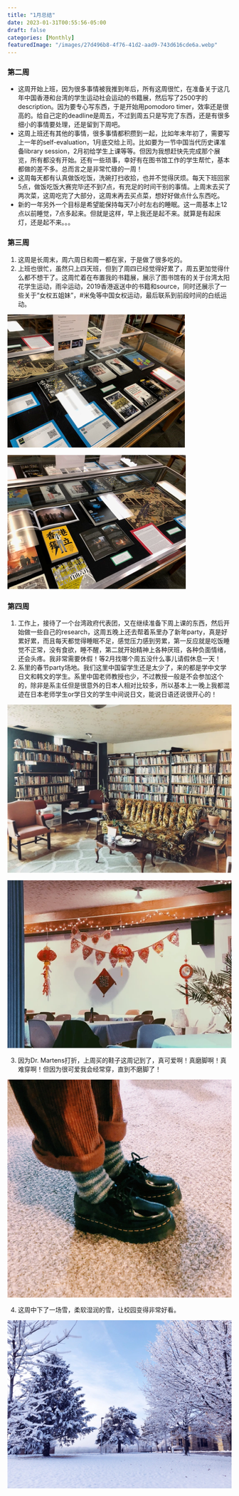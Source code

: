 ```yaml
---
title: "1月总结"
date: 2023-01-31T00:55:56-05:00
draft: false
categories: [Monthly]
featuredImage: "/images/27d496b8-4f76-41d2-aad9-743d616cde6a.webp"
---
```


### 第二周
<!--more-->
- 这周开始上班，因为很多事情被我推到年后，所有这周很忙，在准备关于这几年中国香港和台湾的学生运动社会运动的书籍展，然后写了2500字的description。因为要专心写东西，于是开始用pomodoro timer，效率还是很高的。给自己定的deadline是周五，不过到周五只是写完了东西，还是有很多细小的事情要处理，还是留到下周吧。
- 这周上班还有其他的事情，很多事情都积攒到一起，比如年末年初了，需要写上一年的self-evaluation，1月底交给上司。比如要为一节中国当代历史课准备library session，2月初给学生上课等等。但因为我想赶快先完成那个展览，所有都没有开始。还有一些琐事，幸好有在图书馆工作的学生帮忙，基本都做的差不多。总而言之是非常忙碌的一周！
- 这周每天都有认真做饭吃饭，洗碗打扫收拾，也并不觉得厌烦。每天下班回家5点，做饭吃饭大赛完毕还不到7点，有充足的时间干别的事情。上周末去买了两次菜，这周吃完了大部分，这周末再去买点菜，想好好做点什么东西吃。
- 新的一年另外一个目标是希望能保持每天7小时左右的睡眠。这一周基本上12点以前睡觉，7点多起来。但就是这样，早上我还是起不来。就算是有起床灯，还是起不来。。。

### 第三周

1. 这周是长周末，周六周日和周一都在家，于是做了很多吃的。
2. 上班也很忙，虽然只上四天班，但到了周四已经觉得好累了，周五更加觉得什么都不想干了。这周忙着在布置我的书籍展，展示了图书馆有的关于台湾太阳花学生运动，雨伞运动，2019香港返送中的书籍和source，同时还展示了一些关于“女权五姐妹”，#米兔等中国女权运动，最后联系到前段时间的白纸运动。

![image-17.webp](/images/image-17.webp)

![image-18.webp](/images/image-18.webp)

### 第四周

1. 工作上，接待了一个台湾政府代表团，又在继续准备下周上课的东西，然后开始做一些自己的research，这周五晚上还去帮着系里办了新年party，真是好累好累，而且每天都觉得睡眠不足，感觉压力感到劳累，第一反应就是吃饭睡觉不正常，没有食欲，睡不醒，第二就开始精神上各种厌班，各种负面情绪，还会头疼。我非常需要休假！等2月找哪个周五没什么事儿请假休息一天！
2. 系里的春节party场地。我们这里中国留学生还是太少了，来的都是学中文学日文和韩文的学生。系里中国老师教授也少，不过教授一般是不会参加这个的，除非是系主任但是很意外的日本人相对比较多，所以基本上一晚上我都混迹在日本老师学生or学日文的学生中间说日文，能说日语还说很开心的！

![69b8b60d-8d42-4780-a59c-5d4ef3c572e5.webp](/images/69b8b60d-8d42-4780-a59c-5d4ef3c572e5.webp)

![e4f20b31-21a6-4517-8a4c-49cf124c27b2.webp](/images/e4f20b31-21a6-4517-8a4c-49cf124c27b2.webp)

3. 因为Dr. Martens打折，上周买的鞋子这周记到了，真可爱啊！真磨脚啊！真难穿啊！但因为很可爱我会经常穿，直到不磨脚了！

![f241257a-1136-4850-8c40-0defb5706760.webp](/images/f241257a-1136-4850-8c40-0defb5706760.webp)

4. 这周中下了一场雪，柔软湿润的雪，让校园变得非常好看。

![image](/images/27d496b8-4f76-41d2-aad9-743d616cde6a.webp)